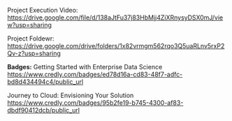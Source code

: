Project Execution Video: https://drive.google.com/file/d/138aJtFu37j83HbMjj4ZiXRnysyDSX0mJ/view?usp=sharing

Project Foldewr: https://drive.google.com/drive/folders/1x82vrmgm562rqo3Q5uaRLnv5rxP2Qv-z?usp=sharing

**Badges:**
Getting Started with Enterprise Data Science
https://www.credly.com/badges/ed78d16a-cd83-48f7-adfc-bd8d434494c4/public_url

Journey to Cloud: Envisioning Your Solution
https://www.credly.com/badges/95b2fe19-b745-4300-af83-dbdf90412dcb/public_url


